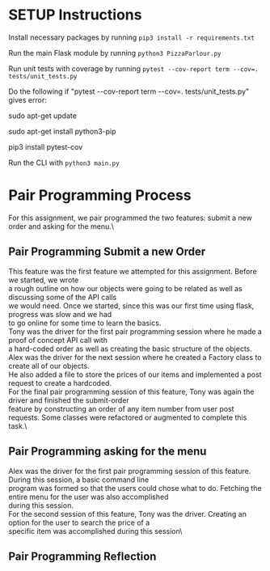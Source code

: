 # SETUP Instructions
Install necessary packages by running `pip3 install -r requirements.txt`

Run the main Flask module by running `python3 PizzaParlour.py`

Run unit tests with coverage by running `pytest --cov-report term --cov=. tests/unit_tests.py`

Do the following if "pytest --cov-report term --cov=. tests/unit_tests.py" gives error:

sudo apt-get update

sudo apt-get install python3-pip

pip3 install pytest-cov  

Run the CLI with `python3 main.py`

# Pair Programming Process
For this assignment, we pair programmed the two features: submit a new order and asking for the menu.\
## Pair Programming Submit a new Order ##
This feature was the first feature we attempted for this assignment. Before we started, we wrote \
a rough outline on how our objects were going to be related as well as discussing some of the API calls\
we would need. Once we started, since this was our first time using flask, progress was slow and we had\
to go online for some time to learn the basics.\
Tony was the driver for the first pair programming session where he made a proof of concept API call with\
a hard-coded order as well as creating the basic structure of the objects.\
Alex was the driver for the next session where he created a Factory class to create all of our objects.\
He also added a file to store the prices of our items and implemented a post request to create a hardcoded.\
For the final pair programming session of this feature, Tony was again the driver and finished the submit-order\
feature by constructing an order of any item number from user post requests. Some classes were refactored or
augmented to complete this task.\
## Pair Programming asking for the menu ##
Alex was the driver for the first pair programming session of this feature. During this session, a basic command line\
program was formed so that the users could chose what to do. Fetching the entire menu for the user was also accomplished\
during this session.\
For the second session of this feature, Tony was the driver. Creating an option for the user to search the price of a \
specific item was accomplished during this session\
## Pair Programming Reflection ##

